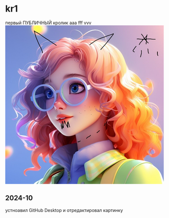 <!-- markdownlint-disable MD041 -->


# kr1
первый ПУБЛИЧНЫЙ кролик
aaa
fff
vvv
![](image1.jpg)

## 2024-10
устноавил GitHub Desktop и отредактировал картинку

